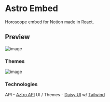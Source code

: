 # Astro Embed
Horoscope embed for Notion made in React.

## Preview
![image](https://user-images.githubusercontent.com/49669196/192809682-b02306e1-783f-4161-948e-32b39dbf24b8.png)

### Themes
![image](https://user-images.githubusercontent.com/49669196/192810138-1040a105-4b96-4953-8a20-044bfbb7122f.png)

### Technologies
API - [Aztro API](https://aztro.sameerkumar.website/)
UI / Themes - [Daisy UI](https://daisyui.com/docs/themes/#) w/ [Tailwind](https://tailwindcss.com/)
